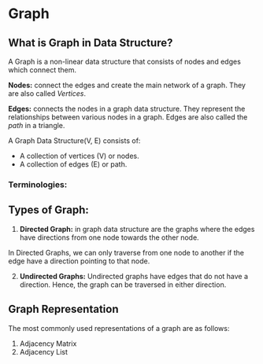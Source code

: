 # Graph

## What is Graph in Data Structure?
A Graph is a non-linear data structure that consists of nodes and edges which connect them.

**Nodes:** connect the edges and create the main network of a graph. They are also called *Vertices*.

**Edges:** connects the nodes in a graph data structure. They represent the relationships between various nodes in a graph. Edges are also called the *path* in a triangle.

A Graph Data Structure(V, E) consists of:
- A collection of vertices (V) or nodes.
- A collection of edges (E) or path.

### Terminologies:

## Types of Graph:
1. **Directed Graph:** in graph data structure are the graphs where the edges have directions from one node towards the other node.

In Directed Graphs, we can only traverse from one node to another if the edge have a direction pointing to that node.

2. **Undirected Graphs:** Undirected graphs have edges that do not have a direction. Hence, the graph can be traversed in either direction.

## Graph Representation
The most commonly used representations of a graph are as follows:
1. Adjacency Matrix
2. Adjacency List


